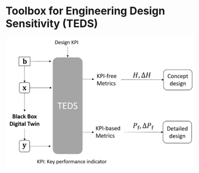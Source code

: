 # Toolbox for Engineering Design Sensitivity (TEDS)


![TEDS for design process](/docs/TEDS_1.png) 
